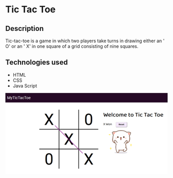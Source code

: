 # Tic Tac Toe

## Description
Tic-tac-toe is a game in which two players take turns in drawing either an ' O' or an ' X' in one square of a grid consisting of nine squares.

## Technologies used
- HTML
- CSS
- Java Script

![image](image/game%20image.png)